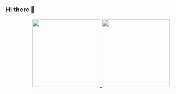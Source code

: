 ### Hi there 👋

<div align="center">
  <a href="https://github.com/MaxwellAt">
  <img height="180em" src="https://github-readme-stats.vercel.app/api?username=MaxwellAt&show_icons=true&theme=onedarkpro&include_all_commits=true&count_private=true"/>
  <img height="180em" src="https://github-readme-stats.vercel.app/api/top-langs/?username=MaxwellAt&layout=compact&langs_count=10&theme=dracula"/>
</div>

<!--
**MaxwellAt/MaxwellAt** is a ✨ _special_ ✨ repository because its `README.md` (this file) appears on your GitHub profile.

Here are some ideas to get you started:

- 🔭 I’m currently working on ...
- 🌱 I’m currently learning ...
- 👯 I’m looking to collaborate on ...
- 🤔 I’m looking for help with ...
- 💬 Ask me about ...
- 📫 How to reach me: ...
- 😄 Pronouns: ...
- ⚡ Fun fact: ...
-->

